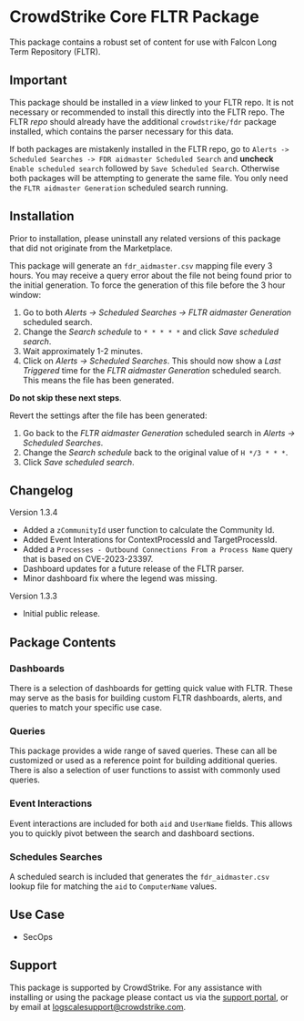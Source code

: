 # CrowdStrike Core FLTR Package

This package contains a robust set of content for use with Falcon Long Term Repository (FLTR). 

## Important

This package should be installed in a *view* linked to your FLTR repo. It is not necessary or recommended to install this directly into the FLTR repo. The FLTR *repo* should already have the additional `crowdstrike/fdr` package installed, which contains the parser necessary for this data.

If both packages are mistakenly installed in the FLTR repo, go to `Alerts -> Scheduled Searches -> FDR aidmaster Scheduled Search` and **uncheck** `Enable scheduled search` followed by `Save Scheduled Search`. Otherwise both packages will be attempting to generate the same file. You only need the `FLTR aidmaster Generation` scheduled search running. 

## Installation

Prior to installation, please uninstall any related versions of this package that did not originate from the Marketplace.

This package will generate an `fdr_aidmaster.csv` mapping file every 3 hours. You may receive a query error about the file not being found prior to the initial generation. To force the generation of this file before the 3 hour window:

1. Go to both *Alerts -> Scheduled Searches -> FLTR aidmaster Generation* scheduled search.
2. Change the *Search schedule* to `* * * * *` and click *Save scheduled search*.
3. Wait approximately 1-2 minutes.
4. Click on *Alerts -> Scheduled Searches*. This should now show a *Last Triggered* time for the *FLTR aidmaster Generation* scheduled search. This means the file has been generated.

**Do not skip these next steps**. 

Revert the settings after the file has been generated:

1. Go back to the *FLTR aidmaster Generation* scheduled search in *Alerts -> Scheduled Searches*.
2. Change the *Search schedule* back to the original value of `H */3 * * *`.
3. Click *Save scheduled search*.

## Changelog

Version 1.3.4
- Added a `zCommunityId` user function to calculate the Community Id.
- Added Event Interations for ContextProcessId and TargetProcessId.
- Added a `Processes - Outbound Connections From a Process Name` query that is based on CVE-2023-23397.
- Dashboard updates for a future release of the FLTR parser. 
- Minor dashboard fix where the legend was missing. 

Version 1.3.3
- Initial public release. 

## Package Contents

### Dashboards

There is a selection of dashboards for getting quick value with FLTR. These may serve as the basis for building custom FLTR dashboards, alerts, and queries to match your specific use case.

### Queries

This package provides a wide range of saved queries. These can all be customized or used as a reference point for building additional queries. There is also a selection of user functions to assist with commonly used queries. 

### Event Interactions

Event interactions are included for both `aid` and `UserName` fields. This allows you to quickly pivot between the search and dashboard sections. 

### Schedules Searches

A scheduled search is included that generates the `fdr_aidmaster.csv` lookup file for matching the `aid` to `ComputerName` values. 

## Use Case

- SecOps

## Support

This package is supported by CrowdStrike. For any assistance with installing or using the package please contact us via the [support portal](https://www.crowdstrike.com/products/observability-and-log-management/support/), or by email at logscalesupport@crowdstrike.com.